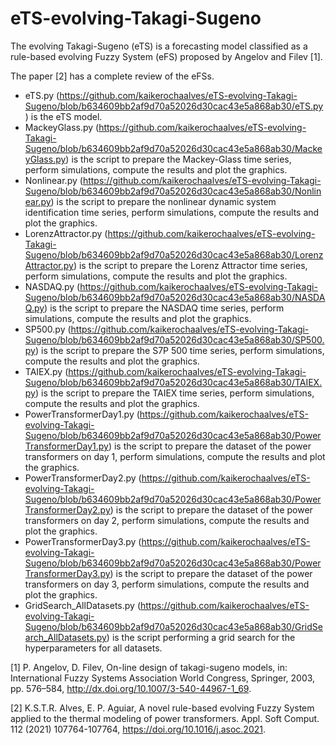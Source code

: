 # eTS-evolving-Takagi-Sugeno

The evolving Takagi-Sugeno (eTS) is a forecasting model classified as a rule-based evolving Fuzzy System (eFS) proposed by Angelov and Filev [1].

The paper [2] has a complete review of the eFSs.

- eTS.py (https://github.com/kaikerochaalves/eTS-evolving-Takagi-Sugeno/blob/b634609bb2af9d70a52026d30cac43e5a868ab30/eTS.py) is the eTS model.
- MackeyGlass.py (https://github.com/kaikerochaalves/eTS-evolving-Takagi-Sugeno/blob/b634609bb2af9d70a52026d30cac43e5a868ab30/MackeyGlass.py) is the script to prepare the Mackey-Glass time series, perform simulations, compute the results and plot the graphics.
- Nonlinear.py (https://github.com/kaikerochaalves/eTS-evolving-Takagi-Sugeno/blob/b634609bb2af9d70a52026d30cac43e5a868ab30/Nonlinear.py) is the script to prepare the nonlinear dynamic system identification time series, perform simulations, compute the results and plot the graphics.
- LorenzAttractor.py (https://github.com/kaikerochaalves/eTS-evolving-Takagi-Sugeno/blob/b634609bb2af9d70a52026d30cac43e5a868ab30/LorenzAttractor.py) is the script to prepare the Lorenz Attractor time series, perform simulations, compute the results and plot the graphics.
- NASDAQ.py (https://github.com/kaikerochaalves/eTS-evolving-Takagi-Sugeno/blob/b634609bb2af9d70a52026d30cac43e5a868ab30/NASDAQ.py) is the script to prepare the NASDAQ time series, perform simulations, compute the results and plot the graphics.
- SP500.py (https://github.com/kaikerochaalves/eTS-evolving-Takagi-Sugeno/blob/b634609bb2af9d70a52026d30cac43e5a868ab30/SP500.py) is the script to prepare the S7P 500 time series, perform simulations, compute the results and plot the graphics.
- TAIEX.py (https://github.com/kaikerochaalves/eTS-evolving-Takagi-Sugeno/blob/b634609bb2af9d70a52026d30cac43e5a868ab30/TAIEX.py) is the script to prepare the TAIEX time series, perform simulations, compute the results and plot the graphics.
- PowerTransformerDay1.py (https://github.com/kaikerochaalves/eTS-evolving-Takagi-Sugeno/blob/b634609bb2af9d70a52026d30cac43e5a868ab30/PowerTransformerDay1.py) is the script to prepare the dataset of the power transformers on day 1, perform simulations, compute the results and plot the graphics.
- PowerTransformerDay2.py (https://github.com/kaikerochaalves/eTS-evolving-Takagi-Sugeno/blob/b634609bb2af9d70a52026d30cac43e5a868ab30/PowerTransformerDay2.py) is the script to prepare the dataset of the power transformers on day 2, perform simulations, compute the results and plot the graphics.
- PowerTransformerDay3.py (https://github.com/kaikerochaalves/eTS-evolving-Takagi-Sugeno/blob/b634609bb2af9d70a52026d30cac43e5a868ab30/PowerTransformerDay3.py) is the script to prepare the dataset of the power transformers on day 3, perform simulations, compute the results and plot the graphics.
- GridSearch_AllDatasets.py (https://github.com/kaikerochaalves/eTS-evolving-Takagi-Sugeno/blob/b634609bb2af9d70a52026d30cac43e5a868ab30/GridSearch_AllDatasets.py) is the script performing a grid search for the hyperparameters for all datasets.

[1] P. Angelov, D. Filev, On-line design of takagi-sugeno models, in: International Fuzzy Systems Association World Congress, Springer, 2003, pp. 576–584, http://dx.doi.org/10.1007/3-540-44967-1_69.

[2] K.S.T.R. Alves, E. P. Aguiar, A novel rule-based evolving Fuzzy System applied to the thermal modeling of power transformers. Appl. Soft Comput. 112 (2021) 107764-107764, https://doi.org/10.1016/j.asoc.2021.
